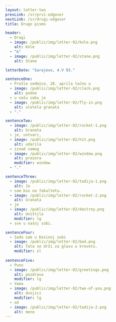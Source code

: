 ```yaml
---
layout: letter-two
prevLink: /sr/prvi-odgovor
nextLink: /sr/drugi-odgovor
title: Drugo pismo

header: 
  - Dragi
  - image: /public/img/letter-02/kole.png
    alt: Kole
  - "&"
  - image: /public/img/letter-02/stane.png
    alt: Stane

letterDate: "Sarajevo, 4.V 93."

sentenceOne:
  - Prošle sedmice, 28. aprila tačno u
  - image: /public/img/letter-02/clock.png
    alt: podne
  - u našu sobu je
  - image: /public/img/letter-02/fly-in.png
    alt: uletela granata
  - "."

sentenceTwo:
  - image: /public/img/letter-02/rocket-1.png
    alt: Granata
  - je, ustvari,
  - image: /public/img/letter-02/hit.png
    alt: udarila
  - iznad samog
  - image: /public/img/letter-02/window.png
    alt: prozora
    modifier: window
  - "."

sentenceThree:
  - image: /public/img/letter-02/tadija-1.png
    alt: Ja
  - sam bio na fakultetu.
  - image: /public/img/letter-02/rocket-2.png
    alt: Granata
  - je
  - image: /public/img/letter-02/destroy.png
    alt: Uništila
    modifier: lg
  - sve u našoj sobi.

sentenceFour:
  - Sada sam u Kosinoj sobi
  - image: /public/img/letter-02/bed.png
    alt: Tata se drži za glavu u krevetu.
    modifier: xl
   
sentenceFive:
  - Puno
  - image: /public/img/letter-02/greetings.png
    alt: pozdrava
    modifier: lg
  - Vama
  - image: /public/img/letter-02/two-of-you.png
    alt: dvojici
    modifier: lg
  - od
  - image: /public/img/letter-02/tadija-2.png
    alt: mene
---
```

